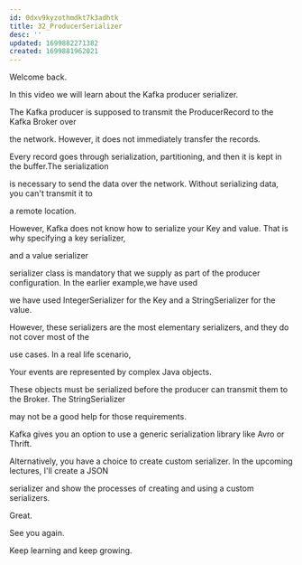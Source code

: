 ```yaml
---
id: 0dxv9kyzothmdkt7k3adhtk
title: 32_ProducerSerializer
desc: ''
updated: 1699882271382
created: 1699881962021
---
```

Welcome back.

In this video we will learn about the Kafka producer serializer.

The Kafka producer is supposed to transmit the ProducerRecord to the Kafka Broker over

the network. However, it does not immediately transfer the records.

Every record goes through serialization, partitioning, and then it is kept in the buffer.The serialization

is necessary to send the data over the network. Without serializing data, you can't transmit it to

a remote location.

However, Kafka does not know how to serialize your Key and value. That is why specifying a key serializer,

and a value serializer

serializer class is mandatory that we supply as part of the producer configuration. In the earlier example,we have used

we have used IntegerSerializer for the Key and a StringSerializer for the value.

However, these serializers are the most elementary serializers, and they do not cover most of the

use cases. In a real life scenario,

Your events are represented by complex Java objects.

These objects must be serialized before the producer can transmit them to the Broker. The StringSerializer

may not be a good help for those requirements.

Kafka gives you an option to use a generic serialization library like Avro or Thrift.

Alternatively, you have a choice to create custom serializer. In the upcoming lectures, I'll create a JSON

serializer and show the processes of creating and using a custom serializers.

Great.

See you again.

Keep learning and keep growing.

